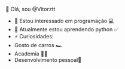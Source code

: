 👋 Olá, sou @Vitorztt
- 👀 Estou interessado em programação 💻
- 🌱 Atualmente estou aprendendo python ✅
- ⚡ Curiosidades: 
- Gosto de carros 🏎️
- Academia 💪🏻
- Desenvolvimento pessoal🎯
<!---
Vitorztt/Vitorztt is a ✨ special ✨ repository because its `README.md` (this file) appears on your GitHub profile.
You can click the Preview link to take a look at your changes.
--->
